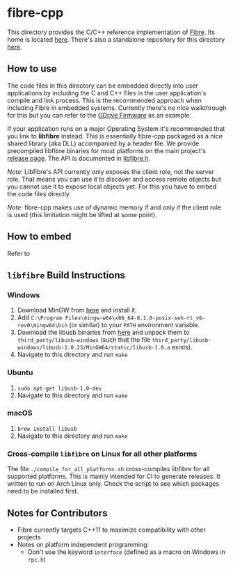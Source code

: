 # fibre-cpp

This directory provides the C/C++ reference implementation of [Fibre](https://github.com/samuelsadok/fibre). Its home is located [here](https://github.com/samuelsadok/fibre/tree/master/cpp). There's also a standalone repository for this directory [here](https://github.com/samuelsadok/fibre-cpp).

## How to use

The code files in this directory can be embedded directly into user applications by including the C and C++ files in the user application's compile and link process. This is the recommended approach when including Fibre in embedded systems. Currently there's no nice walkthrough for this but you can refer to the [ODrive Firmware](https://github.com/madcowswe/ODrive/tree/devel/Firmware) as an example.

If your application runs on a major Operating System it's recommended that you link to **libfibre** instead. This is essentially fibre-cpp packaged as a nice shared library (aka DLL) accompanied by a header file. We provide precompiled libfibre binaries for most platforms on the main project's [release page](https://github.com/samuelsadok/fibre/releases). The API is documented in [libfibre.h](include/fibre/libfibre.h).

_Note:_ Libfibre's API currently only exposes the client role, not the server role. That means you can use it to discover and access remote objects but you cannot use it to expose local objects yet. For this you have to embed the code files directly.

_Note:_ fibre-cpp makes use of dynamic memory if and only if the client role is used (this limitation might be lifted at some point).

## How to embed

Refer to

## `libfibre` Build Instructions

### Windows
  1. Download MinGW from [here](https://sourceforge.net/projects/mingw-w64/files/Toolchains%20targetting%20Win32/Personal%20Builds/mingw-builds/installer/mingw-w64-install.exe/download) and install it.
  2. Add `C:\Program Files\mingw-w64\x86_64-8.1.0-posix-seh-rt_v6-rev0\mingw64\bin` (or similar) to your `PATH` environment variable.
  3. Download the libusb binaries from [here](`https://github.com/libusb/libusb/releases/download/v1.0.23/libusb-1.0.23.7z`) and unpack them to `third_party/libusb-windows` (such that the file `third_party/libusb-windows/libusb-1.0.23/MinGW64/static/libusb-1.0.a` exists).
  4. Navigate to this directory and run `make`

### Ubuntu
  1. `sudo apt-get libusb-1.0-dev`
  2. Navigate to this directory and run `make`

### macOS
  1. `brew install libusb`
  2. Navigate to this directory and run `make`

### Cross-compile `libfibre` on Linux for all other platforms
The file `./compile_for_all_platforms.sh` cross-compiles libfibre for all supported platforms. This is mainly intended for CI to generate releases. It written to run on Arch Linux only. Check the script to see which packages need to be installed first.


## Notes for Contributors

 - Fibre currently targets C++11 to maximize compatibility with other projects
 - Notes on platform independent programming:
   - Don't use the keyword `interface` (defined as a macro on Windows in `rpc.h`)
